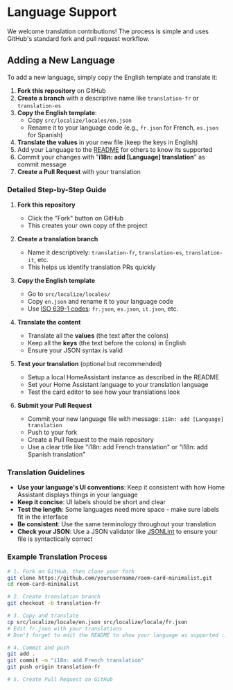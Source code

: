 # Language Support

We welcome translation contributions! The process is simple and uses GitHub's standard fork and pull request workflow.

## Adding a New Language

To add a new language, simply copy the English template and translate it:

1. **Fork this repository** on GitHub
2. **Create a branch** with a descriptive name like `translation-fr` or `translation-es`
3. **Copy the English template**:
   - Copy `src/localize/locales/en.json`
   - Rename it to your language code (e.g., `fr.json` for French, `es.json` for Spanish)
4. **Translate the values** in your new file (keep the keys in English)
5. Add your Language to the [README](../README.md#supported-languages) for others to know its supported
6. Commit your changes with "**i18n: add [Language] translation**" as commit message
7. **Create a Pull Request** with your translation

### Detailed Step-by-Step Guide

1. **Fork this repository**
   - Click the "Fork" button on GitHub
   - This creates your own copy of the project

2. **Create a translation branch**
   - Name it descriptively: `translation-fr`, `translation-es`, `translation-it`, etc.
   - This helps us identify translation PRs quickly

3. **Copy the English template**
   - Go to `src/localize/locales/`
   - Copy `en.json` and rename it to your language code
   - Use [ISO 639-1 codes](https://en.wikipedia.org/wiki/List_of_ISO_639-1_codes): `fr.json`, `es.json`, `it.json`, etc.

4. **Translate the content**
   - Translate all the **values** (the text after the colons)
   - Keep all the **keys** (the text before the colons) in English
   - Ensure your JSON syntax is valid

5. **Test your translation** (optional but recommended)
   - Setup a local HomeAssistant instance as described in the README
   - Set your Home Assistant language to your translation language
   - Test the card editor to see how your translations look

6. **Submit your Pull Request**
   - Commit your new language file with message: `i18n: add [Language] translation`
   - Push to your fork
   - Create a Pull Request to the main repository
   - Use a clear title like "i18n: add French translation" or "i18n: add Spanish translation"

### Translation Guidelines

- **Use your language's UI conventions**: Keep it consistent with how Home Assistant displays things in your language
- **Keep it concise**: UI labels should be short and clear
- **Test the length**: Some languages need more space - make sure labels fit in the interface
- **Be consistent**: Use the same terminology throughout your translation
- **Check your JSON**: Use a JSON validator like [JSONLint](https://jsonlint.com/) to ensure your file is syntactically correct

### Example Translation Process

```bash
# 1. Fork on GitHub, then clone your fork
git clone https://github.com/yourusername/room-card-minimalist.git
cd room-card-minimalist

# 2. Create translation branch
git checkout -b translation-fr

# 3. Copy and translate
cp src/localize/locale/en.json src/localize/locale/fr.json
# Edit fr.json with your translations
# Don't forget to edit the README to show your language as supported :)

# 4. Commit and push
git add .
git commit -m "i18n: add French translation"
git push origin translation-fr

# 5. Create Pull Request on GitHub
```
